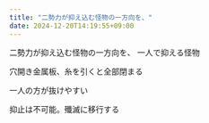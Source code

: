 ```yaml
---
title: "二勢力が抑え込む怪物の一方向を、"
date: 2024-12-20T14:19:55+09:00
---
```

二勢力が抑え込む怪物の一方向を、
一人で抑える怪物

穴開き金属板、糸を引くと全部閉まる

一人の方が抜けやすい

抑止は不可能。殲滅に移行する
